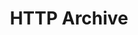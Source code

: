 ---
codehost: https://github.com/HTTPArchive
logohandle: httparchive
sort: httparchive
title: HTTP Archive
twitter: https://x.com/HTTPArchive
website: https://httparchive.org/
---